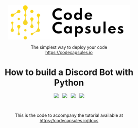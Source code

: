 
<p align="center">
  <a href="https://codecapsules.io/">
    <img alt="Code Capsules" title="Code Capsules" src="./logo.svg" width="400" style="color: black">
  </a>
</p>


<p align="center">
  The simplest way to deploy your code <br/> 
  <a href="https://codecapsules.io/">https://codecapsules.io</a>
</p>

<h1 align="center">
  How to build a Discord Bot with Python
</h1>

<p align="center">
    <img src="https://img.shields.io/badge/Python-%ffE34F26.svg?style=flat&logo=python&logoColor=white">&nbsp;&nbsp;
    <img src="https://img.shields.io/badge/html5-%23E34F26.svg?style=flat&logo=html5&logoColor=white">&nbsp;&nbsp;
    <img src="https://img.shields.io/badge/css3-%231572B6.svg?style=flat&logo=css3&logoColor=white">&nbsp;&nbsp;
    <img src="https://img.shields.io/badge/-Javascript-F0DB4F?style=flat&logo=javascript&logoColor=black">
</p>

<br/>

<p align="center">
This is the code to accompany the tutorial available at <a href="https://codecapsules.io/docs">https://codecapsules.io/docs</a>
</p>




